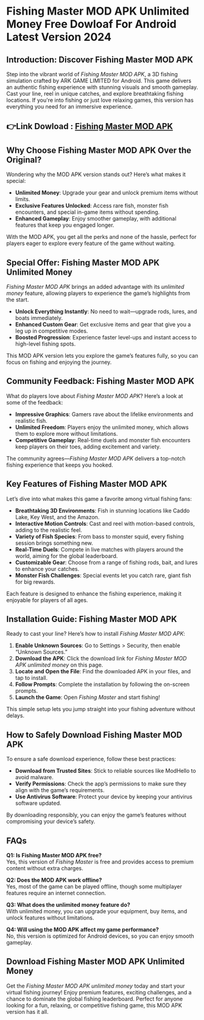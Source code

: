 # Fishing Master MOD APK Unlimited Money Free Dowloaf For Android Latest Version 2024

## Introduction: Discover Fishing Master MOD APK

Step into the vibrant world of *Fishing Master MOD APK*, a 3D fishing simulation crafted by ARK GAME LIMITED for Android. This game delivers an authentic fishing experience with stunning visuals and smooth gameplay. Cast your line, reel in unique catches, and explore breathtaking fishing locations. If you're into fishing or just love relaxing games, this version has everything you need for an immersive experience.



## 👉Link Dowload : [Fishing Master MOD APK](https://modhello.com/fishing-master/)

## Why Choose Fishing Master MOD APK Over the Original?

Wondering why the MOD APK version stands out? Here’s what makes it special:

- **Unlimited Money**: Upgrade your gear and unlock premium items without limits.
- **Exclusive Features Unlocked**: Access rare fish, monster fish encounters, and special in-game items without spending.
- **Enhanced Gameplay**: Enjoy smoother gameplay, with additional features that keep you engaged longer.

With the MOD APK, you get all the perks and none of the hassle, perfect for players eager to explore every feature of the game without waiting.

## Special Offer: Fishing Master MOD APK Unlimited Money

*Fishing Master MOD APK* brings an added advantage with its *unlimited money* feature, allowing players to experience the game’s highlights from the start.

- **Unlock Everything Instantly**: No need to wait—upgrade rods, lures, and boats immediately.
- **Enhanced Custom Gear**: Get exclusive items and gear that give you a leg up in competitive modes.
- **Boosted Progression**: Experience faster level-ups and instant access to high-level fishing spots.

This MOD APK version lets you explore the game’s features fully, so you can focus on fishing and enjoying the journey.

## Community Feedback: Fishing Master MOD APK

What do players love about *Fishing Master MOD APK*? Here’s a look at some of the feedback:

- **Impressive Graphics**: Gamers rave about the lifelike environments and realistic fish.
- **Unlimited Freedom**: Players enjoy the unlimited money, which allows them to explore more without limitations.
- **Competitive Gameplay**: Real-time duels and monster fish encounters keep players on their toes, adding excitement and variety.

The community agrees—*Fishing Master MOD APK* delivers a top-notch fishing experience that keeps you hooked.

## Key Features of Fishing Master MOD APK

Let’s dive into what makes this game a favorite among virtual fishing fans:

- **Breathtaking 3D Environments**: Fish in stunning locations like Caddo Lake, Key West, and the Amazon.
- **Interactive Motion Controls**: Cast and reel with motion-based controls, adding to the realistic feel.
- **Variety of Fish Species**: From bass to monster squid, every fishing session brings something new.
- **Real-Time Duels**: Compete in live matches with players around the world, aiming for the global leaderboard.
- **Customizable Gear**: Choose from a range of fishing rods, bait, and lures to enhance your catches.
- **Monster Fish Challenges**: Special events let you catch rare, giant fish for big rewards.

Each feature is designed to enhance the fishing experience, making it enjoyable for players of all ages.

## Installation Guide: Fishing Master MOD APK

Ready to cast your line? Here’s how to install *Fishing Master MOD APK*:

1. **Enable Unknown Sources**: Go to Settings > Security, then enable “Unknown Sources.”
2. **Download the APK**: Click the download link for *Fishing Master MOD APK unlimited money* on this page.
3. **Locate and Open the File**: Find the downloaded APK in your files, and tap to install.
4. **Follow Prompts**: Complete the installation by following the on-screen prompts.
5. **Launch the Game**: Open *Fishing Master* and start fishing!

This simple setup lets you jump straight into your fishing adventure without delays.

## How to Safely Download Fishing Master MOD APK

To ensure a safe download experience, follow these best practices:

- **Download from Trusted Sites**: Stick to reliable sources like ModHello to avoid malware.
- **Verify Permissions**: Check the app’s permissions to make sure they align with the game’s requirements.
- **Use Antivirus Software**: Protect your device by keeping your antivirus software updated.

By downloading responsibly, you can enjoy the game’s features without compromising your device’s safety.

## FAQs

**Q1: Is Fishing Master MOD APK free?**  
Yes, this version of *Fishing Master* is free and provides access to premium content without extra charges.

**Q2: Does the MOD APK work offline?**  
Yes, most of the game can be played offline, though some multiplayer features require an internet connection.

**Q3: What does the unlimited money feature do?**  
With unlimited money, you can upgrade your equipment, buy items, and unlock features without limitations.

**Q4: Will using the MOD APK affect my game performance?**  
No, this version is optimized for Android devices, so you can enjoy smooth gameplay.

## Download Fishing Master MOD APK Unlimited Money

Get the *Fishing Master MOD APK unlimited money* today and start your virtual fishing journey! Enjoy premium features, exciting challenges, and a chance to dominate the global fishing leaderboard. Perfect for anyone looking for a fun, relaxing, or competitive fishing game, this MOD APK version has it all.
